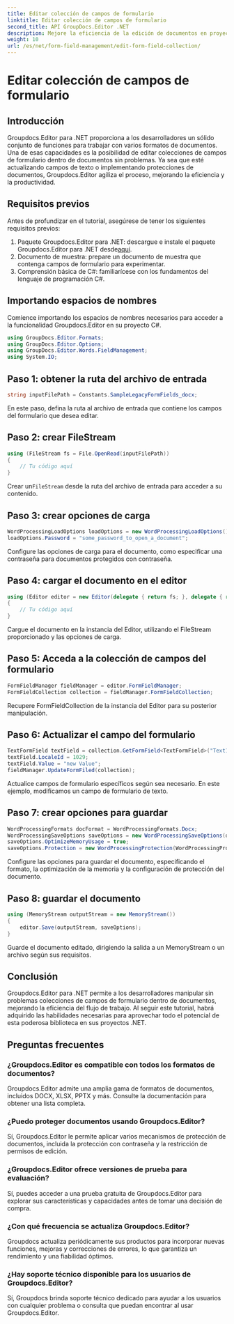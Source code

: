 ```yaml
---
title: Editar colección de campos de formulario
linktitle: Editar colección de campos de formulario
second_title: API GroupDocs.Editor .NET
description: Mejore la eficiencia de la edición de documentos en proyectos .NET con Groupdocs.Editor. Modifique las colecciones de campos de formulario sin problemas.
weight: 10
url: /es/net/form-field-management/edit-form-field-collection/
---
```


# Editar colección de campos de formulario

## Introducción
Groupdocs.Editor para .NET proporciona a los desarrolladores un sólido conjunto de funciones para trabajar con varios formatos de documentos. Una de esas capacidades es la posibilidad de editar colecciones de campos de formulario dentro de documentos sin problemas. Ya sea que esté actualizando campos de texto o implementando protecciones de documentos, Groupdocs.Editor agiliza el proceso, mejorando la eficiencia y la productividad.
## Requisitos previos
Antes de profundizar en el tutorial, asegúrese de tener los siguientes requisitos previos:
1.  Paquete Groupdocs.Editor para .NET: descargue e instale el paquete Groupdocs.Editor para .NET desde[aquí](https://releases.groupdocs.com/editor/net/).
2. Documento de muestra: prepare un documento de muestra que contenga campos de formulario para experimentar.
3. Comprensión básica de C#: familiarícese con los fundamentos del lenguaje de programación C#.

## Importando espacios de nombres
Comience importando los espacios de nombres necesarios para acceder a la funcionalidad Groupdocs.Editor en su proyecto C#.
```csharp
using GroupDocs.Editor.Formats;
using GroupDocs.Editor.Options;
using GroupDocs.Editor.Words.FieldManagement;
using System.IO;
```
## Paso 1: obtener la ruta del archivo de entrada
```csharp
string inputFilePath = Constants.SampleLegacyFormFields_docx;
```
En este paso, defina la ruta al archivo de entrada que contiene los campos del formulario que desea editar.
## Paso 2: crear FileStream
```csharp
using (FileStream fs = File.OpenRead(inputFilePath))
{
    // Tu código aquí
}
```
 Crear un`FileStream` desde la ruta del archivo de entrada para acceder a su contenido.
## Paso 3: crear opciones de carga
```csharp
WordProcessingLoadOptions loadOptions = new WordProcessingLoadOptions();
loadOptions.Password = "some_password_to_open_a_document";
```
Configure las opciones de carga para el documento, como especificar una contraseña para documentos protegidos con contraseña.
## Paso 4: cargar el documento en el editor
```csharp
using (Editor editor = new Editor(delegate { return fs; }, delegate { return loadOptions; }))
{
    // Tu código aquí
}
```
Cargue el documento en la instancia del Editor, utilizando el FileStream proporcionado y las opciones de carga.
## Paso 5: Acceda a la colección de campos del formulario
```csharp
FormFieldManager fieldManager = editor.FormFieldManager;
FormFieldCollection collection = fieldManager.FormFieldCollection;
```
Recupere FormFieldCollection de la instancia del Editor para su posterior manipulación.
## Paso 6: Actualizar el campo del formulario
```csharp
TextFormField textField = collection.GetFormField<TextFormField>("Text1");
textField.LocaleId = 1029;
textField.Value = "new Value";
fieldManager.UpdateFormFiled(collection);
```
Actualice campos de formulario específicos según sea necesario. En este ejemplo, modificamos un campo de formulario de texto.
## Paso 7: crear opciones para guardar
```csharp
WordProcessingFormats docFormat = WordProcessingFormats.Docx;
WordProcessingSaveOptions saveOptions = new WordProcessingSaveOptions(docFormat);
saveOptions.OptimizeMemoryUsage = true;
saveOptions.Protection = new WordProcessingProtection(WordProcessingProtectionType.AllowOnlyFormFields, "write_password");
```
Configure las opciones para guardar el documento, especificando el formato, la optimización de la memoria y la configuración de protección del documento.
## Paso 8: guardar el documento
```csharp
using (MemoryStream outputStream = new MemoryStream())
{
    editor.Save(outputStream, saveOptions);
}
```
Guarde el documento editado, dirigiendo la salida a un MemoryStream o un archivo según sus requisitos.

## Conclusión
Groupdocs.Editor para .NET permite a los desarrolladores manipular sin problemas colecciones de campos de formulario dentro de documentos, mejorando la eficiencia del flujo de trabajo. Al seguir este tutorial, habrá adquirido las habilidades necesarias para aprovechar todo el potencial de esta poderosa biblioteca en sus proyectos .NET.

## Preguntas frecuentes
### ¿Groupdocs.Editor es compatible con todos los formatos de documentos?
Groupdocs.Editor admite una amplia gama de formatos de documentos, incluidos DOCX, XLSX, PPTX y más. Consulte la documentación para obtener una lista completa.
### ¿Puedo proteger documentos usando Groupdocs.Editor?
Sí, Groupdocs.Editor le permite aplicar varios mecanismos de protección de documentos, incluida la protección con contraseña y la restricción de permisos de edición.
### ¿Groupdocs.Editor ofrece versiones de prueba para evaluación?
Sí, puedes acceder a una prueba gratuita de Groupdocs.Editor para explorar sus características y capacidades antes de tomar una decisión de compra.
### ¿Con qué frecuencia se actualiza Groupdocs.Editor?
Groupdocs actualiza periódicamente sus productos para incorporar nuevas funciones, mejoras y correcciones de errores, lo que garantiza un rendimiento y una fiabilidad óptimos.
### ¿Hay soporte técnico disponible para los usuarios de Groupdocs.Editor?
Sí, Groupdocs brinda soporte técnico dedicado para ayudar a los usuarios con cualquier problema o consulta que puedan encontrar al usar Groupdocs.Editor.